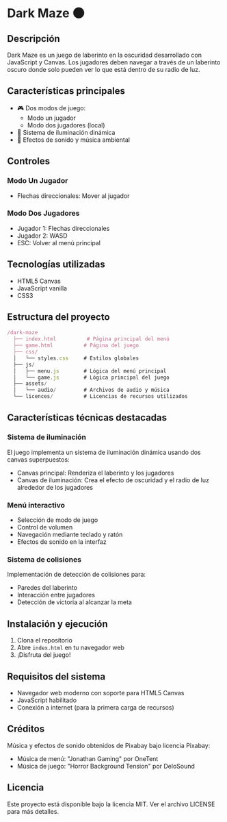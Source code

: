 # Dark Maze 🌑

## Descripción
Dark Maze es un juego de laberinto en la oscuridad desarrollado con JavaScript y Canvas. Los jugadores deben navegar a través de un laberinto oscuro donde solo pueden ver lo que está dentro de su radio de luz.

## Características principales
- 🎮 Dos modos de juego:
  - Modo un jugador
  - Modo dos jugadores (local)
- 🔦 Sistema de iluminación dinámica
- 🎵 Efectos de sonido y música ambiental


## Controles
### Modo Un Jugador
- Flechas direccionales: Mover al jugador

### Modo Dos Jugadores
- Jugador 1: Flechas direccionales
- Jugador 2: WASD
- ESC: Volver al menú principal

## Tecnologías utilizadas
- HTML5 Canvas
- JavaScript vanilla
- CSS3

## Estructura del proyecto
```javascript
/dark-maze
  ├── index.html          # Página principal del menú
  ├── game.html          # Página del juego
  ├── css/
  │   └── styles.css     # Estilos globales
  ├── js/
  │   ├── menu.js        # Lógica del menú principal
  │   └── game.js        # Lógica principal del juego
  ├── assets/
  │   └── audio/         # Archivos de audio y música
  └── licences/          # Licencias de recursos utilizados
```

## Características técnicas destacadas

### Sistema de iluminación
El juego implementa un sistema de iluminación dinámica usando dos canvas superpuestos:
- Canvas principal: Renderiza el laberinto y los jugadores
- Canvas de iluminación: Crea el efecto de oscuridad y el radio de luz alrededor de los jugadores

### Menú interactivo
- Selección de modo de juego
- Control de volumen
- Navegación mediante teclado y ratón
- Efectos de sonido en la interfaz

### Sistema de colisiones
Implementación de detección de colisiones para:
- Paredes del laberinto
- Interacción entre jugadores
- Detección de victoria al alcanzar la meta

## Instalación y ejecución
1. Clona el repositorio
2. Abre `index.html` en tu navegador web
3. ¡Disfruta del juego!

## Requisitos del sistema
- Navegador web moderno con soporte para HTML5 Canvas
- JavaScript habilitado
- Conexión a internet (para la primera carga de recursos)

## Créditos
Música y efectos de sonido obtenidos de Pixabay bajo licencia Pixabay:
- Música de menú: "Jonathan Gaming" por OneTent
- Música de juego: "Horror Background Tension" por DeloSound

## Licencia
Este proyecto está disponible bajo la licencia MIT. Ver el archivo LICENSE para más detalles.